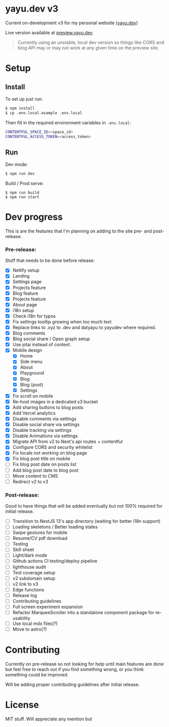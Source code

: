 # yayu.dev v3

Current on-development v3 for my personal website ([yayu.dev](https://yayu.dev))

Live version available at [preview.yayu.dev](https://preview.yayu.dev/)

> Currently using an unstable, local dev version so things like CORS and blog API may or may not work at any given time on the preview site.

# Setup

## Install

To set up just run:

```sh
$ npm install
$ cp .env.local.example .env.local
```

Then fill in the required environment variables in `.env.local`:

```sh
CONTENTFUL_SPACE_ID=<space_id>
CONTENTFUL_ACCESS_TOKEN=<access_token>
```

## Run

Dev mode:

```sh
$ npm run dev
```

Build / Prod serve:

```
$ npm run build
$ npm run start
```

# Dev progress

This is are the features that I'm planning on adding to the site pre- and post-release.

### Pre-release:

Stuff that needs to be done before release:

- [x] Netlify setup
- [x] Landing
- [x] Settings page
- [x] Projects feature
- [x] Blog feature
- [x] Projects feature
- [x] About page
- [x] i18n setup
- [x] Check i18n for typos
- [X] Fix settings tooltip growing when too much text
- [X] Replace links to .xyz to .dev and datyayu to yayudev where required.
- [X] Blog comments
- [X] Blog social share / Open graph setup
- [X] Use jotai instead of context.
- [X] Mobile design
  - [X] Home
  - [X] Side menu
  - [X] About
  - [X] Playground
  - [X] Blog
  - [X] Blog (post)
  - [X] Settings
- [X] Fix scroll on mobile
- [X] Re-host images in a dedicated s3 bucket
- [X] Add sharing buttons to blog posts
- [X] Add Vercel analytics
- [X] Disable comments via settings
- [X] Disable social share via settings
- [X] Disable tracking via settings
- [X] Disable Animations via settings
- [X] Migrate API from v2 to Next's api routes + contentful
- [X] Configure CORS and security whitelist
- [X] Fix locale not working on blog page
- [X] Fix blog post title on mobile
- [ ] Fix blog post date on posts list
- [ ] Add blog post date to blog post
- [ ] Move content to CMS
- [ ] Redirect v2 to v3

### Post-release:

Good to have things that will be added eventually but not 100% required for initial release.

- [ ] Transition to NextJS 13's app directory (waiting for better i18n support)
- [ ] Loading skeletons / Better loading states
- [ ] Swipe gestures for mobile
- [ ] Resume/CV pdf download
- [ ] Testing
- [ ] Skill sheet
- [ ] Light/dark mode
- [ ] Github actions CI testing/deploy pipeline
- [ ] lighthouse audit
- [ ] Test coverage setup
- [ ] v2 subdomain setup
- [ ] v2 link to v3
- [ ] Edge functions
- [ ] Release log
- [ ] Contributing guidelines
- [ ] Full screen experiment expansion
- [ ] Refactor MarqueeScroller into a standalone component package for re-usability
- [ ] Use local mdx files(?)
- [ ] Move to astro(?)

# Contributing

Currently on pre-release so not looking for help until main features are done but feel free to reach out if you find something wrong, or you think something could be improved.

Will be adding proper contributing guidelines after initial release.

# License

MIT stuff. Will appreciate any mention but
